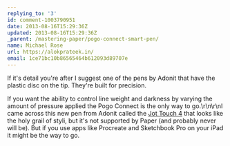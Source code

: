 ```yaml
---
replying_to: '3'
id: comment-1003790951
date: 2013-08-16T15:29:36Z
updated: 2013-08-16T15:29:36Z
_parent: /mastering-paper/pogo-connect-smart-pen/
name: Michael Rose
url: https://alokprateek.in/
email: 1ce71bc10b86565464b612093d89707e
---
```


If it's detail you're after I suggest one of the pens by Adonit that have the
plastic disc on the tip. They're built for precision.

If you want the ability to control line weight and darkness by varying the
amount of pressure applied the Pogo Connect is the only way to go.\r\n\r\nI came
across this new pen from Adonit called the
[Jot Touch 4](http://adonit.net/jot/touch/) that looks like the holy grail of
styli, but it's not supported by Paper (and probably never will be). But if you
use apps like Procreate and Sketchbook Pro on your iPad it might be the way to
go.
